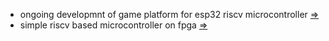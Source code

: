 * ongoing developmnt of game platform for esp32 riscv microcontroller [=>](https://github.com/calint/bam)  
* simple riscv based microcontroller on fpga [=>](https://github.com/calint/riscv)

